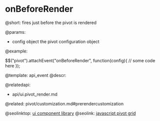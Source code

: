 onBeforeRender
=============

@short:
	fires just before the pivot is rendered

@params:

- config		object		the pivot configuration object

@example:

$$("pivot").attachEvent("onBeforeRender", function(config){
	// some code here
});

@template:	api_event
@descr:

@relatedapi:
- api/ui.pivot_render.md

@related:
pivot/customization.md#prerendercustomization

@seolinktop: [ui component library](https://webix.com)
@seolink: [javascript pivot grid](https://webix.com/pivot/)
